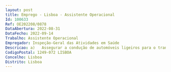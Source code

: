 ```yaml
--- 
layout: post
title: Emprego - Lisboa - Assistente Operacional
Id: 100633
Ref: OE202208/0878
DataAbertura: 2022-08-31
DataFecho: 2022-09-14
Trabalho: Assistente Operacional
Empregador: Inspeção-Geral das Atividades em Saúde
Descricao: a)	Assegurar a condução de automóveis ligeiros para o transporte do Senhor Inspetor Geral b)	Receber entregar expediente e ou encomendas  c)	Providencia pelo bom estado de funcionamento dos veículos, procedendo à sua limpeza e zelando pela sua segurança e manutenção d)	Participar as anomalias verificadas e)	Realizar outras atividades, não especificadas anteriormente, de igual complexidade funcional, que sejam necessárias à prossecução dos objetivos e bom funcionamento dos serviços que integram a IGAS.
CodigoPostal: 1249-072 LISBOA
Concelho: Lisboa
Distrito: Lisboa
--- 
```

